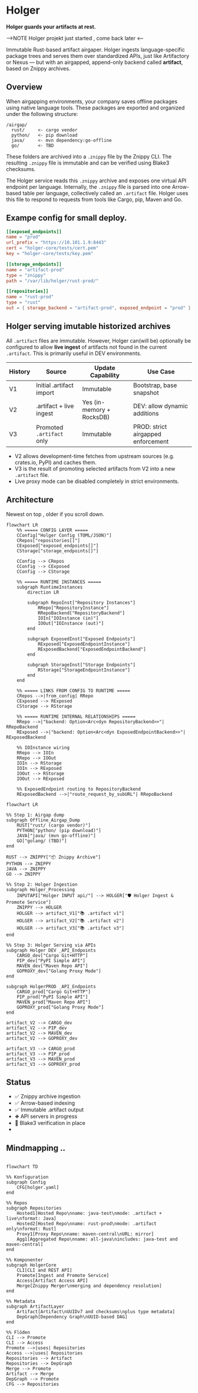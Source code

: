# Holger

**Holger guards your artifacts at rest.**

-->NOTE Holger projekt just started , come back later <--


Immutable Rust-based artifact airgaper. Holger ingests language-specific package trees and serves them over standardized APIs, just like Artifactory or Nexus — but with an airgapped, append-only backend called **artifact**, based on Znippy archives.  


## Overview

When airgapping environments, your company saves offline packages using native language tools. These packages are exported and organized under the following structure:

```text
/airgap/
  rust/     <- cargo vendor
  python/   <- pip download
  java/     <- mvn dependency:go-offline
  go/       <- TBD
```

These folders are archived into a `.znippy` file by the Znippy CLI. The resulting `.znippy` file is immutable and can be verified using Blake3 checksums.

The Holger service reads this `.znippy` archive and exposes one virtual API endpoint per language. Internally, the `.znippy` file is parsed into one Arrow-based table per language, collectively called an `.artifact` file. Holger uses this file to respond to requests from tools like Cargo, pip, Maven and Go.

## Exampe config for small deploy.

```toml
[[exposed_endpoints]]
name = "prod"
url_prefix = "https://10.101.1.9:8443"
cert = "holger-core/tests/cert.pem"
key = "holger-core/tests/key.pem"

[[storage_endpoints]]
name = "artifact-prod"
type = "znippy"
path = "/var/lib/holger/rust-prod/"

[[repositories]]
name = "rust-prod"
type = "rust"
out = { storage_backend = "artifact-prod", exposed_endpoint = "prod" }
```



## Holger serving imutable historized archives

All `.artifact` files are immutable. However, Holger can(will be) optionally be configured to allow **live ingest** of artifacts not found in the current `.artifact`. This is primarily useful in DEV environments.

| History | Source                   | Update Capability         | Use Case                           |
| ---- | ------------------------ | ------------------------- | ---------------------------------- |
| V1   | Initial .artifact import  | Immutable                 | Bootstrap, base snapshot           |
| V2   | .artifact + live ingest   | Yes (in-memory + RocksDB) | DEV: allow dynamic additions       |
| V3   | Promoted `.artifact` only | Immutable                 | PROD: strict airgapped enforcement |

- V2 allows development-time fetches from upstream sources (e.g. crates.io, PyPI) and caches them.
- V3 is the result of promoting selected artifacts from V2 into a new `.artifact` file.
- Live proxy mode can be disabled completely in strict environments.

## Architecture
Newest on top , older if you scroll down.


```mermaid
flowchart LR
    %% ===== CONFIG LAYER =====
    CConfig["Holger Config (TOML/JSON)"]
    CRepos["repositories[]"]
    CExposed["exposed_endpoints[]"]
    CStorage["storage_endpoints[]"]

    CConfig --> CRepos
    CConfig --> CExposed
    CConfig --> CStorage

    %% ===== RUNTIME INSTANCES =====
    subgraph RuntimeInstances
        direction LR

        subgraph RepoInst["Repository Instances"]
            RRepo["RepositoryInstance"]
            RRepoBackend["RepositoryBackend"]
            IOIn["IOInstance (in)"]
            IOOut["IOInstance (out)"]
        end

        subgraph ExposedInst["Exposed Endpoints"]
            RExposed["ExposedEndpointInstance"]
            RExposedBackend["ExposedEndpointBackend"]
        end

        subgraph StorageInst["Storage Endpoints"]
            RStorage["StorageEndpointInstance"]
        end
    end

    %% ===== LINKS FROM CONFIG TO RUNTIME =====
    CRepos -->|from_config| RRepo
    CExposed --> RExposed
    CStorage --> RStorage

    %% ===== RUNTIME INTERNAL RELATIONSHIPS =====
    RRepo -->|"backend: Option<Arc<dyn RepositoryBackend>>"| RRepoBackend
    RExposed -->|"backend: Option<Arc<dyn ExposedEndpointBackend>>"| RExposedBackend

    %% IOInstance wiring
    RRepo --> IOIn
    RRepo --> IOOut
    IOIn --> RStorage
    IOIn --> RExposed
    IOOut --> RStorage
    IOOut --> RExposed

    %% ExposedEndpoint routing to RepositoryBackend
    RExposedBackend -->|"route_request_by_subURL"| RRepoBackend
```


```mermaid
flowchart LR

%% Step 1: Airgap dump
subgraph Offline_Airgap_Dump
    RUST["rust/ (cargo vendor)"]
    PYTHON["python/ (pip download)"]
    JAVA["java/ (mvn go-offline)"]
    GO["golang/ (TBD)"]
end

RUST --> ZNIPPY["📦 Znippy Archive"]
PYTHON --> ZNIPPY
JAVA --> ZNIPPY
GO --> ZNIPPY

%% Step 2: Holger Ingestion
subgraph Holger_Processing
    INPUTAPI["Holger INPUT api/"] --> HOLGER["🛡 Holger Ingest & Promote Service"]
    ZNIPPY --> HOLGER
    HOLGER --> artifact_V1["📚 .artifact v1"]
    HOLGER --> artifact_V2["📚 .artifact v2"]
    HOLGER --> artifact_V3["📚 .artifact v3"]
end

%% Step 3: Holger Serving via APIs
subgraph Holger DEV _API_Endpoints
    CARGO_dev["Cargo Git+HTTP"]
    PIP_dev["PyPI Simple API"]
    MAVEN_dev["Maven Repo API"]
    GOPROXY_dev["Golang Proxy Mode"]
end

subgraph HolgerPROD _API_Endpoints
    CARGO_prod["Cargo Git+HTTP"]
    PIP_prod["PyPI Simple API"]
    MAVEN_prod["Maven Repo API"]
    GOPROXY_prod["Golang Proxy Mode"]
end

artifact_V2 --> CARGO_dev
artifact_V2 --> PIP_dev
artifact_V2 --> MAVEN_dev
artifact_V2 --> GOPROXY_dev

artifact_V3 --> CARGO_prod
artifact_V3 --> PIP_prod
artifact_V3 --> MAVEN_prod
artifact_V3 --> GOPROXY_prod
```

## Status

- ✅ Znippy archive ingestion
- ✅ Arrow-based indexing
- ✅ Immutable .artifact output
- ⛖ API servers in progress
- 🚽 Blake3 verification in place
- 

## Mindmapping ..
```mermaid

flowchart TD

%% Konfiguration
subgraph Config
    CFG[holger.yaml]
end

%% Repos
subgraph Repositories
    Hosted1[Hosted Repo\nname: java-test\nmode: .artifact + live\nformat: Java]
    Hosted2[Hosted Repo\nname: rust-prod\nmode: .artifact only\nformat: Rust]
    Proxy1[Proxy Repo\nname: maven-central\nURL: mirror]
    Agg1[Aggregated Repo\nname: all-java\nincludes: java-test and maven-central]
end

%% Komponenter
subgraph HolgerCore
    CLI[CLI and REST API]
    Promote[Ingest and Promote Service]
    Access[Artifact Access API]
    Merge[Znippy Merger\nmerging and dependency resolution]
end

%% Metadata
subgraph ArtifactLayer
    Artifact[Artifact\nUUIDv7 and checksums\nplus type metadata]
    DepGraph[Dependency Graph\nUUID-based DAG]
end

%% Flöden
CLI --> Promote
CLI --> Access
Promote -->|uses| Repositories
Access -->|uses| Repositories
Repositories --> Artifact
Repositories --> DepGraph
Merge --> Promote
Artifact --> Merge
DepGraph --> Promote
CFG --> Repositories

```

